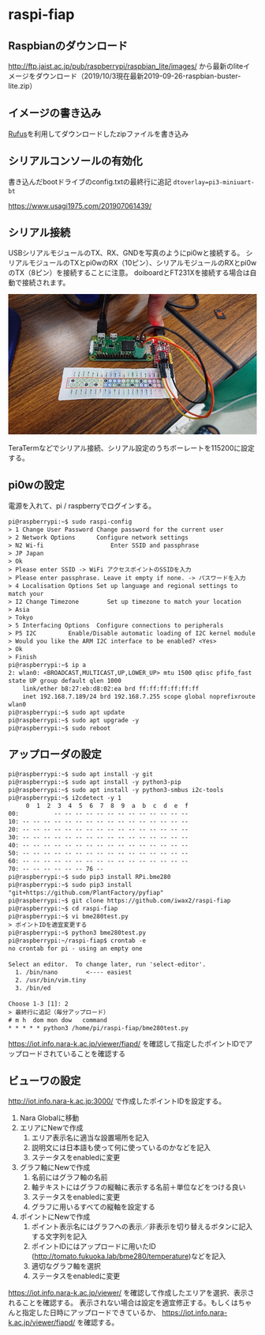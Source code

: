 raspi-fiap
==

## Raspbianのダウンロード
http://ftp.jaist.ac.jp/pub/raspberrypi/raspbian_lite/images/
から最新のliteイメージをダウンロード（2019/10/3現在最新2019-09-26-raspbian-buster-lite.zip）

## イメージの書き込み
[Rufus](https://rufus.ie/)を利用してダウンロードしたzipファイルを書き込み


## シリアルコンソールの有効化
書き込んだbootドライブのconfig.txtの最終行に追記
`dtoverlay=pi3-miniuart-bt`

https://www.usagi1975.com/201907061439/

## シリアル接続
USBシリアルモジュールのTX、RX、GNDを写真のようにpi0wと接続する。
シリアルモジュールのTXとpi0wのRX（10ピン）、シリアルモジュールのRXとpi0wのTX（8ピン）を接続することに注意。
doiboardとFT231Xを接続する場合は自動で接続されます。

![シリアル接続](https://github.com/iwax2/raspi-fiap/blob/master/pi0w-serial.jpg "pi0w-serial")

TeraTermなどでシリアル接続、シリアル設定のうちボーレートを115200に設定する。

## pi0wの設定
電源を入れて、pi / raspberryでログインする。

~~~
pi@raspberrypi:~$ sudo raspi-config
> 1 Change User Password Change password for the current user
> 2 Network Options      Configure network settings
> N2 Wi-fi                   Enter SSID and passphrase
> JP Japan
> Ok
> Please enter SSID -> WiFi アクセスポイントのSSIDを入力
> Please enter passphrase. Leave it empty if none. -> パスワードを入力
> 4 Localisation Options Set up language and regional settings to match your
> I2 Change Timezone        Set up timezone to match your location
> Asia
> Tokyo
> 5 Interfacing Options  Configure connections to peripherals
> P5 I2C         Enable/Disable automatic loading of I2C kernel module
> Would you like the ARM I2C interface to be enabled? <Yes>
> Ok
> Finish
pi@raspberrypi:~$ ip a
2: wlan0: <BROADCAST,MULTICAST,UP,LOWER_UP> mtu 1500 qdisc pfifo_fast state UP group default qlen 1000
    link/ether b8:27:eb:d8:02:ea brd ff:ff:ff:ff:ff:ff
    inet 192.168.7.189/24 brd 192.168.7.255 scope global noprefixroute wlan0
pi@raspberrypi:~$ sudo apt update
pi@raspberrypi:~$ sudo apt upgrade -y
pi@raspberrypi:~$ sudo reboot
~~~

## アップローダの設定
~~~
pi@raspberrypi:~$ sudo apt install -y git
pi@raspberrypi:~$ sudo apt install -y python3-pip
pi@raspberrypi:~$ sudo apt install -y python3-smbus i2c-tools
pi@raspberrypi:~$ i2cdetect -y 1
     0  1  2  3  4  5  6  7  8  9  a  b  c  d  e  f
00:          -- -- -- -- -- -- -- -- -- -- -- -- --
10: -- -- -- -- -- -- -- -- -- -- -- -- -- -- -- --
20: -- -- -- -- -- -- -- -- -- -- -- -- -- -- -- --
30: -- -- -- -- -- -- -- -- -- -- -- -- -- -- -- --
40: -- -- -- -- -- -- -- -- -- -- -- -- -- -- -- --
50: -- -- -- -- -- -- -- -- -- -- -- -- -- -- -- --
60: -- -- -- -- -- -- -- -- -- -- -- -- -- -- -- --
70: -- -- -- -- -- -- 76 --
pi@raspberrypi:~$ sudo pip3 install RPi.bme280
pi@raspberrypi:~$ sudo pip3 install "git+https://github.com/PlantFactory/pyfiap"
pi@raspberrypi:~$ git clone https://github.com/iwax2/raspi-fiap
pi@raspberrypi:~$ cd raspi-fiap
pi@raspberrypi:~$ vi bme280test.py
> ポイントIDを適宜変更する
pi@raspberrypi:~$ python3 bme280test.py
pi@raspberrypi:~/raspi-fiap$ crontab -e
no crontab for pi - using an empty one

Select an editor.  To change later, run 'select-editor'.
  1. /bin/nano        <---- easiest
  2. /usr/bin/vim.tiny
  3. /bin/ed

Choose 1-3 [1]: 2
> 最終行に追記（毎分アップロード）
# m h  dom mon dow   command
* * * * * python3 /home/pi/raspi-fiap/bme280test.py
~~~

https://iot.info.nara-k.ac.jp/viewer/fiapd/ を確認して指定したポイントIDでアップロードされていることを確認する


## ビューワの設定
http://iot.info.nara-k.ac.jp:3000/ で作成したポイントIDを設定する。

1. Nara Globalに移動
1. エリアにNewで作成
    1. エリア表示名に適当な設置場所を記入
    1. 説明文には日本語も使って何に使っているのかなどを記入
    1. ステータスをenabledに変更
1. グラフ軸にNewで作成
    1. 名前にはグラフ軸の名前
    1. 軸テキストにはグラフの縦軸に表示する名前＋単位などをつける良い
    1. ステータスをenabledに変更
    1. グラフに用いるすべての縦軸を設定する
1. ポイントにNewで作成
    1. ポイント表示名にはグラフへの表示／非表示を切り替えるボタンに記入する文字列を記入
    1. ポイントIDにはアップロードに用いたID (http://tomato.fukuoka.lab/bme280/temperature)などを記入
    1. 適切なグラフ軸を選択
    1. ステータスをenabledに変更

https://iot.info.nara-k.ac.jp/viewer/ を確認して作成したエリアを選択、表示されることを確認する。
表示されない場合は設定を適宜修正する。もしくはちゃんと指定した日時にアップロードできているか、
https://iot.info.nara-k.ac.jp/viewer/fiapd/ を確認する。


